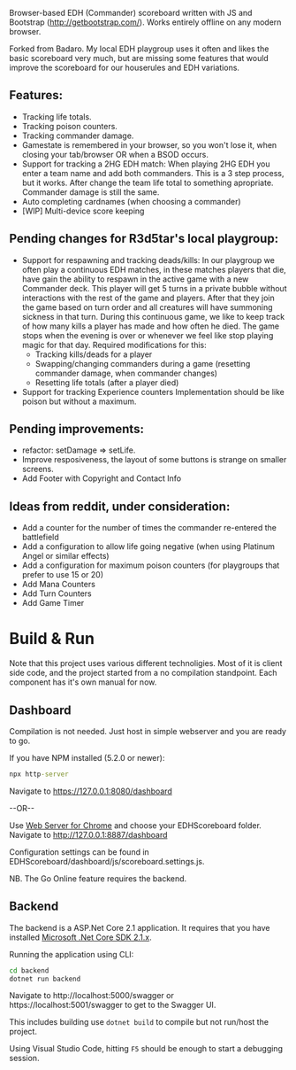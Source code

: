 Browser-based EDH (Commander) scoreboard written with JS and Bootstrap (http://getbootstrap.com/). Works entirely offline on any modern browser.

Forked from Badaro. My local EDH playgroup uses it often and likes the basic scoreboard very much, but are missing some features that would improve the scoreboard for our houserules and EDH variations.

## Features:

* Tracking life totals.
* Tracking poison counters.
* Tracking commander damage.
* Gamestate is remembered in your browser, so you won't lose it, when closing your tab/browser OR when a BSOD occurs.
* Support for tracking a 2HG EDH match:
  When playing 2HG EDH you enter a team name and add both commanders. This is a 3 step process, but it works. After change the team life total to something apropriate. Commander damage is still the same.
* Auto completing cardnames (when choosing a commander)
* [WIP] Multi-device score keeping

## Pending changes for R3d5tar's local playgroup:

* Support for respawning and tracking deads/kills:
  In our playgroup we often play a continuous EDH matches, in these matches players that die, have gain the ability to respawn in the active game with a new Commander deck. This player will get 5 turns in a private bubble without interactions with the rest of the game and players. After that they join the game based on turn order and all creatures will have summoning sickness in that turn.
  During this continuous game, we like to keep track of how many kills a player has made and how often he died.
  The game stops when the evening is over or whenever we feel like stop playing magic for that day.
  Required modifications for this:
  * Tracking kills/deads for a player
  * Swapping/changing commanders during a game (resetting commander damage, when commander changes)
  * Resetting life totals (after a player died)
* Support for tracking Experience counters
  Implementation should be like poison but without a maximum.

## Pending improvements:

* refactor: setDamage => setLife.
* Improve resposiveness, the layout of some buttons is strange on smaller screens.
* Add Footer with Copyright and Contact Info

## Ideas from reddit, under consideration:

* Add a counter for the number of times the commander re-entered the battlefield
* Add a configuration to allow life going negative (when using Platinum Angel or similar effects)
* Add a configuration for maximum poison counters (for playgroups that prefer to use 15 or 20)
* Add Mana Counters
* Add Turn Counters
* Add Game Timer

# Build & Run

Note that this project uses various different technoligies. Most of it is client side code, and the project started from a no compilation standpoint. Each component has it's own manual for now.

## Dashboard

Compilation is not needed. Just host in simple webserver and you are ready to go.

If you have NPM installed (5.2.0 or newer):
```cmd
npx http-server
```
Navigate to https://127.0.0.1:8080/dashboard

--OR--

Use [Web Server for Chrome](https://chrome.google.com/webstore/detail/web-server-for-chrome/ofhbbkphhbklhfoeikjpcbhemlocgigb) and choose your EDHScoreboard folder. Navigate to http://127.0.0.1:8887/dashboard

Configuration settings can be found in EDHScoreboard/dashboard/js/scoreboard.settings.js.

NB. The Go Online feature requires the backend.

## Backend

The backend is a ASP.Net Core 2.1 application. It requires that you have installed [Microsoft .Net Core SDK 2.1.x](https://www.microsoft.com/net/download).

Running the application using CLI:
```cmd
cd backend
dotnet run backend
```

Navigate to http://localhost:5000/swagger or https://localhost:5001/swagger to get to the Swagger UI.

This includes building use `dotnet build` to compile but not run/host the project.

Using Visual Studio Code, hitting `F5` should be enough to start a debugging session.